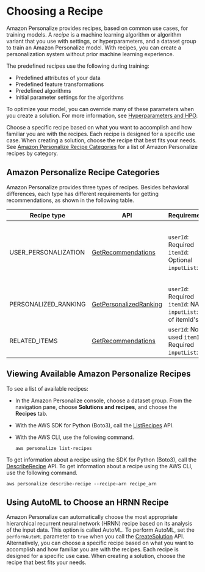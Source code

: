 # Choosing a Recipe<a name="working-with-predefined-recipes"></a>

 Amazon Personalize provides recipes, based on common use cases, for training models\. A *recipe* is a machine learning algorithm or algorithm variant that you use with settings, or hyperparameters, and a dataset group to train an Amazon Personalize model\. With recipes, you can create a personalization system without prior machine learning experience\.

The predefined recipes use the following during training:
+ Predefined attributes of your data
+ Predefined feature transformations 
+ Predefined algorithms 
+ Initial parameter settings for the algorithms

To optimize your model, you can override many of these parameters when you create a solution\. For more information, see [Hyperparameters and HPO](customizing-solution-config-hpo.md)\.

 Choose a specific recipe based on what you want to accomplish and how familiar you are with the recipes\. Each recipe is designed for a specific use case\. When creating a solution, choose the recipe that best fits your needs\. See [Amazon Personalize Recipe Categories](#recipe-categories) for a list of Amazon Personalize recipes by category\. 

## Amazon Personalize Recipe Categories<a name="recipe-categories"></a>

Amazon Personalize provides three types of recipes\. Besides behavioral differences, each type has different requirements for getting recommendations, as shown in the following table\.


| Recipe type | API | Requirements | Recipes | 
| --- | --- | --- | --- | 
| USER\_PERSONALIZATION | [GetRecommendations](API_RS_GetRecommendations.md) |  `userId`: Required `itemId`: Optional `inputList`: NA  |  [User\-Personalization](native-recipe-new-item-USER_PERSONALIZATION.md) [HRNN](native-recipe-hrnn.md) [HRNN\-Metadata](native-recipe-hrnn-metadata.md) [HRNN\-Coldstart](native-recipe-hrnn-coldstart.md) [Popularity\-Count](native-recipe-popularity.md)  | 
| PERSONALIZED\_RANKING | [GetPersonalizedRanking](API_RS_GetPersonalizedRanking.md) |  `userId`: Required `itemId`: NA `inputList`: list of itemId's  |  [Personalized\-Ranking](native-recipe-search.md)  | 
| RELATED\_ITEMS | [GetRecommendations](API_RS_GetRecommendations.md) |  `userId`: Not used `itemId`: Required `inputList`: NA  |  [SIMS](native-recipe-sims.md)  | 

## Viewing Available Amazon Personalize Recipes<a name="listing-recipes"></a>

To see a list of available recipes:
+ In the Amazon Personalize console, choose a dataset group\. From the navigation pane, choose **Solutions and recipes**, and choose the **Recipes** tab\. 
+ With the AWS SDK for Python \(Boto3\), call the [ListRecipes](API_ListRecipes.md) API\. 
+ With the AWS CLI, use the following command\.

  ```
  aws personalize list-recipes
  ```

To get information about a recipe using the SDK for Python \(Boto3\), call the [DescribeRecipe](API_DescribeRecipe.md) API\. To get information about a recipe using the AWS CLI, use the following command\.

```
aws personalize describe-recipe --recipe-arn recipe_arn
```

## Using AutoML to Choose an HRNN Recipe<a name="training-solution-auto-ml"></a>

Amazon Personalize can automatically choose the most appropriate hierarchical recurrent neural network \(HRNN\) recipe based on its analysis of the input data\. This option is called AutoML\. To perform AutoML, set the `performAutoML` parameter to `true` when you call the [CreateSolution](API_CreateSolution.md) API\. Alternatively, you can choose a specific recipe based on what you want to accomplish and how familiar you are with the recipes\. Each recipe is designed for a specific use case\. When creating a solution, choose the recipe that best fits your needs\.